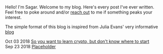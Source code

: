 Hello! I'm Sagar. Welcome to my blog. Here's every post I've ever written. Feel free to poke around and/or [reach out](mailto:sagar314p@gmail.com) to me if something peaks your interest.

The simple format of this blog is inspired from Julia Evans' very informative [blog](https://jvns.ca/)

Oct 03  2018       [So you want to learn crypto, but don't know where to start](/blog/cryptopals.md)  
Sep 23  2018       [Placeholder](/blog/b1.md)  
